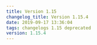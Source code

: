 ```yaml
---
title: Version 1.15
changelog_title: Version 1.15.4
date: 2019-09-17 13:36:04 
tags: changelogs 1.15 deprecated
version: 1.15.4
---
```

<script src="https://gist.github.com/spinnaker-release/2229c2172952e9a485d68788bd4560b0.js"/>

